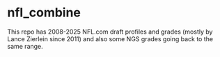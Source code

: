 # nfl_combine

This repo has 2008-2025 NFL.com draft profiles and grades (mostly by Lance Zierlein since 2011) and also some NGS grades going back to the same range. 
